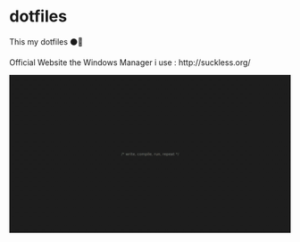 # dotfiles
This my dotfiles ⚫🔘
<p>Official Website the Windows Manager i use : http://suckless.org/</p>
<img src="https://github.com/fandhikazhr/dotfiles/blob/main/Background/mywal.png">
